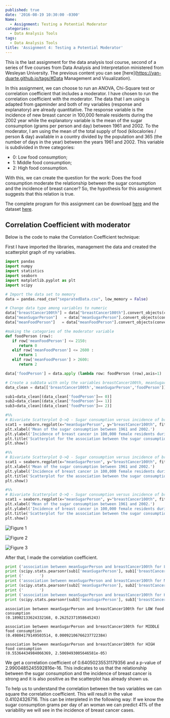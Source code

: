 ```yaml
---
published: true
date: '2016-08-19 10:30:00 -0300'
Name:
  - Assignment: Testing a Potential Moderator
categories:
  - Data Analysis Tools
tags:
  - Data Analysis Tools
title: 'Assignment 4: Testing a Potential Moderator'
---
```

This is the last assignment for the data analysis tool course, second of a series of five courses from Data Analysis and Interpretation ministered from Wesleyan University.
The previous content you can see [here](https://yan-duarte.github.io/tags/#Data Management and Visualization).

In this assignment, we can choose to run an ANOVA, Chi-Square test or correlation coefficient that includes a moderator. I have chosen to run the correlation coefficient with the moderator. 
The data that I am using is adapted from gapminder and both of my variables (response and explanatory) are already quantitative. 
The response variable is the incidence of new breast cancer in 100,000 female residents during the 2002 year while the explanatory variable is the mean of the sugar consumption (grams per person and day) between 1961 and 2002. 
To the moderator, I am using the mean of the total supply of food (kilocalories / person & day) available in a country divided by the population and 365 (the number of days in the year) between the years 1961 and 2002. This variable is subdivided in three categories:

  - 0: Low food consumption;
  - 1: Middle food consumption;
  - 2: High food consumption.

With this, we can create the question for the work: Does the food consumption moderate the relationship between the sugar consumption and the incidence of breast cancer?
So, the hypothesis for this assignment suggests that this relation is true.

The complete program for this assignment can be download [here](https://yan-duarte.github.io/archives/dat-assignment4.py) and the dataset [here](https://yan-duarte.github.io/archives/separatedData.csv).


## **Correlation Coefficient with moderator**

Below is the code to make the Correlation Coefficient technique:

First I have imported the libraries, management the data and created the scatterplot graph of my variables.

```python
import pandas
import numpy
import statistics
import seaborn
import matplotlib.pyplot as plt
import scipy

# Import the data set to memory
data = pandas.read_csv("separatedData.csv", low_memory = False)

# Change data type among variables to numeric
data["breastCancer100th"] = data["breastCancer100th"].convert_objects(convert_numeric=True)
data["meanSugarPerson"]   = data["meanSugarPerson"].convert_objects(convert_numeric=True)
data["meanFoodPerson"]   = data["meanFoodPerson"].convert_objects(convert_numeric=True)

#making the categories of the moderator variable
def foodPerson (row):
   if row['meanFoodPerson'] <= 2150:
      return 0
   elif row['meanFoodPerson'] <= 2600 :
      return 1
   elif row['meanFoodPerson'] > 2600:
      return 2

data['foodPerson'] = data.apply (lambda row: foodPerson (row),axis=1)

# Create a subData with only the variables breastCancer100th, meanSugarPerson for each foodperson categories
data_clean = data[['breastCancer100th','meanSugarPerson','foodPerson']]

sub1=data_clean[(data_clean['foodPerson']== 0)]
sub2=data_clean[(data_clean['foodPerson']== 1)]
sub3=data_clean[(data_clean['foodPerson']== 2)]

#%%
# Bivariate Scatterplot Q->Q - Sugar consumption versus incidence of breast cancer for LOW food consumption
scat1 = seaborn.regplot(x="meanSugarPerson", y="breastCancer100th", fit_reg=True, data=sub1)
plt.xlabel('Mean of the sugar consumption between 1961 and 2002.')
plt.ylabel('Incidence of breast cancer in 100,000 female residents during the 2002 year.')
plt.title('Scatterplot for the association between the sugar consumption and the incidence of breast cancer for LOW food consumption.')
plt.show()

#%%
# Bivariate Scatterplot Q->Q - Sugar consumption versus incidence of breast cancer for MIDDLE food consumption
scat1 = seaborn.regplot(x="meanSugarPerson", y="breastCancer100th", fit_reg=True, data=sub2)
plt.xlabel('Mean of the sugar consumption between 1961 and 2002.')
plt.ylabel('Incidence of breast cancer in 100,000 female residents during the 2002 year.')
plt.title('Scatterplot for the association between the sugar consumption and the incidence of breast cancer for MIDDLE food consumption.')
plt.show()

#%%
# Bivariate Scatterplot Q->Q - Sugar consumption versus incidence of breast cancer for HIGH food consumption
scat1 = seaborn.regplot(x="meanSugarPerson", y="breastCancer100th", fit_reg=True, data=sub3)
plt.xlabel('Mean of the sugar consumption between 1961 and 2002.')
plt.ylabel('Incidence of breast cancer in 100,000 female residents during the 2002 year.')
plt.title('Scatterplot for the association between the sugar consumption and the incidence of breast cancer for HIGH food consumption.')
plt.show()
```

![Figure 1]({{site.baseurl}}/yan-duarte.github.io/images/dat-assignment4/dat-ass4-fig1.png)

![Figure 2]({{site.baseurl}}/yan-duarte.github.io/images/dat-assignment4/dat-ass4-fig2.png)

![Figure 3]({{site.baseurl}}/yan-duarte.github.io/images/dat-assignment4/dat-ass4-fig3.png)

After that, I made the correlation coefficient.

```python 
print ('association between meanSugarPerson and breastCancer100th for LOW food consumption')
print (scipy.stats.pearsonr(sub1['meanSugarPerson'], sub1['breastCancer100th']))
print ('       ')
print ('association between meanSugarPerson and breastCancer100th for MIDDLE food consumption')
print (scipy.stats.pearsonr(sub2['meanSugarPerson'], sub2['breastCancer100th']))
print ('       ')
print ('association between meanSugarPerson and breastCancer100th for HIGH food consumption')
print (scipy.stats.pearsonr(sub3['meanSugarPerson'], sub3['breastCancer100th']))
```

```
association between meanSugarPerson and breastCancer100th for LOW food consumption
(0.18902133624332168, 0.26252371958645243)
       
association between meanSugarPerson and breastCancer100th for MIDDLE food consumption
(0.49804179149503514, 0.00092106766237722384)
       
association between meanSugarPerson and breastCancer100th for HIGH food consumption
(0.55364434984066369, 2.5069493005646581e-05)
```

We get a correlation coefficient of 0.64050235531179356 and a p-value of 2.9900485245592816e-16.
This indicates to us that the relationship between the sugar consumption and the incidence of breast cancer is strong and it is also positive as the scatterplot has already shown us.

To help us to understand the correlation between the two variables we can square the correlation coefficient. This will result in the value 0.41024326716. This can be interpleted in the following way: If we know the sugar consumption grams per day of an woman we can predict 41% of the variability we will see in the incidence of breast cancer cases.
